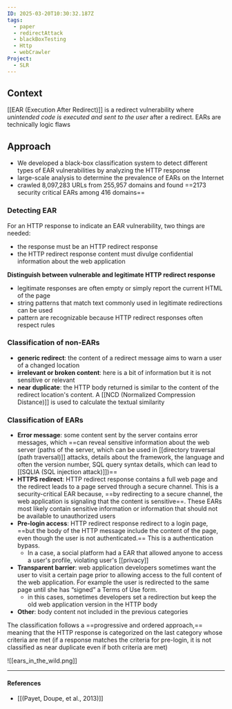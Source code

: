 ```yaml
---
ID: 2025-03-20T10:30:32.187Z
tags:
  - paper
  - redirectAttack
  - blackBoxTesting
  - Http
  - webCrawler
Project:
  - SLR
---
```

## Context

[[EAR (Execution After Redirect)]] is a redirect vulnerability where *unintended code is executed and sent to the user* after a redirect. EARs are technically logic flaws
## Approach

- We developed a black-box classification system to detect different types of EAR vulnerabilities by analyzing the HTTP response
- large-scale analysis to determine the prevalence of EARs on the Internet
- crawled 8,097,283 URLs from 255,957 domains and found ==2173 security critical EARs among 416 domains==

### Detecting EAR

For an HTTP response to indicate an EAR vulnerability, two things are needed:
- the response must be an HTTP redirect response
- the HTTP redirect response content must divulge confidential information about the web application

**Distinguish between vulnerable and legitimate HTTP redirect response**
- legitimate responses are often empty or simply report the current HTML of the page
- string patterns that match text commonly used in legitimate redirections can be used
- pattern are recognizable because HTTP redirect responses often respect rules
### Classification of non-EARs

- **generic redirect**: the content of a redirect message aims to warn a user of a changed location
- **irrelevant or broken content**: here is a bit of information but it is not sensitive or relevant
- **near duplicate**: the HTTP body returned is similar to the content of the redirect location's content. A [[NCD (Normalized Compression Distance)]] is used to calculate the textual similarity

### Classification of EARs

- **Error message**: some content sent by the server contains error messages, which ==can reveal sensitive information about the web server (paths of the server, which can be used in [[directory traversal (path traversal)]] attacks, details about the framework, the language and often the version number, SQL query syntax details, which can lead to [[SQLIA (SQL injection attack)]])==
- **HTTPS redirect**: HTTP redirect response contains a full web page and the redirect leads to a page served through a secure channel. This is a security-critical EAR because, ==by redirecting to a secure channel, the web application is signaling that the content is sensitive==. These EARs most likely contain sensitive information or information that should not be available to unauthorized users
- **Pre-login access**: HTTP redirect response redirect to a login page, ==but the body of the HTTP message include the content of the page, even though the user is not authenticated.== This is a authentication bypass.
	- In a case, a social platform had a EAR that allowed anyone to access a user's profile, violating user's [[privacy]]
- **Transparent barrier**: web application developers sometimes want the user to visit a certain page prior to allowing access to the full content of the web application. For example the user is redirected to the same page until she has “signed” a Terms of Use form.
	- in this cases, sometimes developers set a redirection but keep the old web application version in the HTTP body
- **Other**: body content not included in the previous categories

The classification follows a ==progressive and ordered approach,== meaning that the HTTP response is categorized on the last category whose criteria are met (if a response matches the criteria for pre-login, it is not classified as near duplicate even if both criteria are met)

![[ears_in_the_wild.png]]

---
#### References
- [[(Payet, Doupe, et al., 2013)]]
